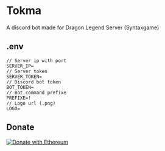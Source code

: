 # Tokma
A discord bot made for Dragon Legend Server (Syntaxgame)

.env
----
```
// Server ip with port
SERVER_IP=
// Server token
SERVER_TOKEN=
// Discord bot token
BOT_TOKEN=
// Bot command prefixe
PREFIXE=!
// Logo url (.png)
LOGO=
```

Donate
----
[![Donate with Ethereum](https://en.cryptobadges.io/badge/small/0xBBB96204E45D11C9799c6B12E6eE6F0d4A071Ef5)](https://en.cryptobadges.io/donate/0xBBB96204E45D11C9799c6B12E6eE6F0d4A071Ef5)
